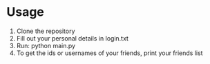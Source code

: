 # Usage
1. Clone the repository
2. Fill out your personal details in login.txt
3. Run: python main.py 
4. To get the ids or usernames of your friends, print your friends list